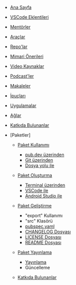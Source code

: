 <!-- docs/_sidebar.md -->
* [Ana Sayfa](README.md)

* [VSCode Eklentileri](soon.md)

* [Mentörler](soon.md)

* [Araçlar](soon.md)
  
* [Repo'lar](soon.md)

* [Mimari Önerileri](soon.md)

* [Video Kaynaklar](soon.md)

* [Podcast'ler](soon.md)

* [Makaleler](soon.md)

* [İpuçları](soon.md)

* [Uygulamalar](soon.md)

* [Ağlar](soon.md)

* [Katkıda Bulunanlar](soon.md)

* [Paketler]
  - [Paket Kullanımı](package-usage/package-usage.md)
    - [pub.dev üzerinden](package-usage/from-pubdev.md)
    - [Git üzerinden](package-usage/from-git.md)
    - [Dosya yolu ile](package-usage/by-file-path.md)

  - [Paket Oluşturma](creating-package/creating-package.md)
    - [Terminal üzerinden](creating-package/from-terminal.md)
    - [VSCode ile](creating-package/with-vscode.md)
    - [Android Studio ile](creating-package/with-androidstudio.md)
  
  - [Paket Geliştirme](package-development/package-development.md)
    - "export" Kullanımı
    - "src" Klasörü
    - [pubspec.yaml](package-development/pubspec-file.md)
    - [CHANGELOG Dosyası](package-development/changelog-file.md)
    - [LICENSE Dosyası](package-development/license-file.md)
    - [README Dosyası](package-development/readme-file.md)
  
  - [Paket Yayınlama](publishing-package/publishing-package.md)
    - [Yayınlama](publishing-package/publishing.md)
    - Güncelleme
  
  - [Katkıda Bulunanlar](contributors/contributors.md)
